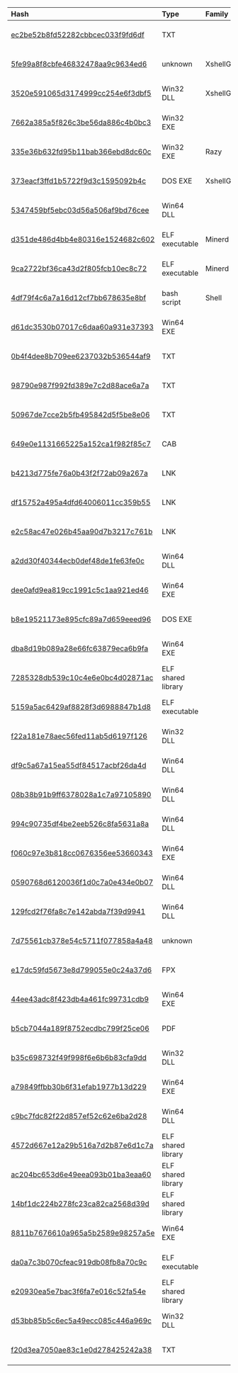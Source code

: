 |Hash|Type|Family|First_Seen|Name|
|:--|:--|:--|:--|:--|
|[ec2be52b8fd52282cbbcec033f9fd6df](https://www.virustotal.com/gui/file/ec2be52b8fd52282cbbcec033f9fd6df)|TXT||2021-07-24 08:36:49|de4d7ea590f1f27f6ceae6de40802f632eff7028cdb51c03b5f799da08abf80d.bin|
|[5fe99a8f8cbfe46832478aa9c9634ed6](https://www.virustotal.com/gui/file/5fe99a8f8cbfe46832478aa9c9634ed6)|unknown|XshellGhost|2021-06-26 17:30:02|c602456fae02510ff182b45d4ffb69ee6aae11667460001241685807db2e29c3.bin|
|[3520e591065d3174999cc254e6f3dbf5](https://www.virustotal.com/gui/file/3520e591065d3174999cc254e6f3dbf5)|Win32 DLL|XshellGhost|2021-03-09 05:49:01|log.dll|
|[7662a385a5f826c3be56da886c4b0bc3](https://www.virustotal.com/gui/file/7662a385a5f826c3be56da886c4b0bc3)|Win32 EXE||2021-01-17 00:32:29|%TEMP%\._cache_%SAMPLENAME%|
|[335e36b632fd95b11bab366ebd8dc60c](https://www.virustotal.com/gui/file/335e36b632fd95b11bab366ebd8dc60c)|Win32 EXE|Razy|2021-01-03 00:32:49|unknown|
|[373eacf3ffd1b5722f9d3c1595092b4c](https://www.virustotal.com/gui/file/373eacf3ffd1b5722f9d3c1595092b4c)|DOS EXE|XshellGhost|2020-10-26 12:06:58|8065da4300e12e95b45e64ff8493d9401db1ea61be85e74f74a73b366283f27e.bin|
|[5347459bf5ebc03d56a506af9bd76cee](https://www.virustotal.com/gui/file/5347459bf5ebc03d56a506af9bd76cee)|Win64 DLL||2020-05-13 03:49:08|Microsoft Message Queue|
|[d351de486d4bb4e80316e1524682c602](https://www.virustotal.com/gui/file/d351de486d4bb4e80316e1524682c602)|ELF executable|Minerd|2020-03-16 16:38:17|unknown|
|[9ca2722bf36ca43d2f805fcb10ec8c72](https://www.virustotal.com/gui/file/9ca2722bf36ca43d2f805fcb10ec8c72)|ELF executable|Minerd|2020-03-02 00:01:29|unknown|
|[4df79f4c6a7a16d12cf7bb678635e8bf](https://www.virustotal.com/gui/file/4df79f4c6a7a16d12cf7bb678635e8bf)|bash script|Shell|2020-02-04 09:00:25|unknown|
|[d61dc3530b07017c6daa60a931e37393](https://www.virustotal.com/gui/file/d61dc3530b07017c6daa60a931e37393)|Win64 EXE||2019-09-19 13:03:36|C:\Users\JITech\Desktop\new malware samples extracted\9042e5a9ce45e4288f1396ff8e3ba27e16b500d431f8b2da1baba3c35b7782ba.exe|
|[0b4f4dee8b709ee6237032b536544af9](https://www.virustotal.com/gui/file/0b4f4dee8b709ee6237032b536544af9)|TXT||2019-03-28 08:03:16|680.jpg|
|[98790e987f992fd389e7c2d88ace6a7a](https://www.virustotal.com/gui/file/98790e987f992fd389e7c2d88ace6a7a)|TXT||2016-10-15 16:19:27|unknown|
|[50967de7cce2b5fb495842d5f5be8e06](https://www.virustotal.com/gui/file/50967de7cce2b5fb495842d5f5be8e06)|TXT||2016-05-23 13:04:16|60b4d23d41707ef7fc09e01f1864cb0d8c8a4f5d180fc97e559356780efcd54b.bin|
|[649e0e1131665225a152ca1f982f85c7](https://www.virustotal.com/gui/file/649e0e1131665225a152ca1f982f85c7)|CAB||2023-04-25 07:09:30|2.cab|
|[b4213d775fe76a0b43f2f72ab09a267a](https://www.virustotal.com/gui/file/b4213d775fe76a0b43f2f72ab09a267a)|LNK||2023-04-24 13:07:56| |
|[df15752a495a4dfd64006011cc359b55](https://www.virustotal.com/gui/file/df15752a495a4dfd64006011cc359b55)|LNK||2023-04-24 13:07:56| |
|[e2c58ac47e026b45aa90d7b3217c761b](https://www.virustotal.com/gui/file/e2c58ac47e026b45aa90d7b3217c761b)|LNK||2023-04-24 13:07:56| |
|[a2dd30f40344ecb0def48de1fe63fe0c](https://www.virustotal.com/gui/file/a2dd30f40344ecb0def48de1fe63fe0c)|Win64 DLL||2021-12-03 10:57:30|mcvsocfg.dll|
|[dee0afd9ea819cc1991c5c1aa921ed46](https://www.virustotal.com/gui/file/dee0afd9ea819cc1991c5c1aa921ed46)|Win64 EXE||2023-02-24 13:25:40|aeceaa7a806468766923a00e8c4eb48349f10d069464b53674eeb150e0a59123.sample|
|[b8e19521173e895cfc89a7d659eeed96](https://www.virustotal.com/gui/file/b8e19521173e895cfc89a7d659eeed96)|DOS EXE||2022-11-07 06:41:54|c00991cfeafc055447d7553a14be2303e105b6a97ab35ecf820b9dbd42826f9d.bin|
|[dba8d19b089a28e66fc63879eca6b9fa](https://www.virustotal.com/gui/file/dba8d19b089a28e66fc63879eca6b9fa)|Win64 EXE||2022-11-07 06:37:28|6e3c3045bb9d0db4817ad0441ee3c95b8fe3e087388d1ceefb9ebbd2608aef16.bin|
|[7285328db539c10c4e6e0bc4d02871ac](https://www.virustotal.com/gui/file/7285328db539c10c4e6e0bc4d02871ac)|ELF shared library||2022-03-30 04:56:04|libxselinux.so|
|[5159a5ac6429af8828f3d6988847b1d8](https://www.virustotal.com/gui/file/5159a5ac6429af8828f3d6988847b1d8)|ELF executable||2022-03-30 02:40:03|2f1321c6cf0bc3cf955e86692bfc4ba836f5580c8b1469ce35aa250c97f0076e.bin|
|[f22a181e78aec56fed11ab5d6197f126](https://www.virustotal.com/gui/file/f22a181e78aec56fed11ab5d6197f126)|Win32 DLL||2021-12-11 04:51:26|9eb0124d822d6b0fab6572b2a4445546e8029ad6bd490725015d49755b5845a4.sample|
|[df9c5a67a15ea55df84517acbf26da4d](https://www.virustotal.com/gui/file/df9c5a67a15ea55df84517acbf26da4d)|Win64 DLL||2021-11-22 15:38:10|7056e9b69cc2fbc79ba7a492906bcc84dabc6ea95383dff3844dfde5278d9c7a.bin|
|[08b38b91b9ff6378028a1c7a97105890](https://www.virustotal.com/gui/file/08b38b91b9ff6378028a1c7a97105890)|Win64 DLL||2021-10-27 01:18:06|24d4089f74672bc00c897a74664287fe14d63a9b78a8fe2bdbbf9b870b40d85c.bin|
|[994c90735df4be2eeb526c8fa5631a8a](https://www.virustotal.com/gui/file/994c90735df4be2eeb526c8fa5631a8a)|Win64 DLL||2021-10-26 20:50:07|5d3a6f5bd0a72ee653c6bdad68275df730b836d6f9325ee57ec7d32997d5dcef.bin.sample|
|[f060c97e3b818cc0676356ee53660343](https://www.virustotal.com/gui/file/f060c97e3b818cc0676356ee53660343)|Win64 EXE||2021-10-26 20:47:41|f060c97e3b818cc0676356ee53660343.virus|
|[0590768d6120036f1d0c7a0e434e0b07](https://www.virustotal.com/gui/file/0590768d6120036f1d0c7a0e434e0b07)|Win64 DLL||2021-10-26 13:05:46|e053ca5888fb0d5099efed76e68a1af0020aaaa34ca610e7a1ac0ae9ffe36f6e.bin|
|[129fcd2f76fa8c7e142abda7f39d9941](https://www.virustotal.com/gui/file/129fcd2f76fa8c7e142abda7f39d9941)|Win64 DLL||2021-10-11 12:12:32|ede0c1f0d6c3d982f63abbdd5f10648948a44e5fa0d948a89244a06abaf2ecfe.bin|
|[7d75561cb378e54c5711f077858a4a48](https://www.virustotal.com/gui/file/7d75561cb378e54c5711f077858a4a48)|unknown||2023-10-11 02:44:03|bin.config|
|[e17dc59fd5673e8d799055e0c24a37d6](https://www.virustotal.com/gui/file/e17dc59fd5673e8d799055e0c24a37d6)|FPX||2023-09-06 05:49:39|evil.msi|
|[44ee43adc8f423db4a461fc99731cdb9](https://www.virustotal.com/gui/file/44ee43adc8f423db4a461fc99731cdb9)|Win64 EXE||2023-09-06 05:48:01|d.exe|
|[b5cb7044a189f8752ecdbc799f25ce06](https://www.virustotal.com/gui/file/b5cb7044a189f8752ecdbc799f25ce06)|PDF||2023-08-24 08:51:07|df6dd612643a778dca8879538753b693df04b9cf02169d04183136a848977ce9.bin|
|[b35c698732f49f998f6e6b6b83cfa9dd](https://www.virustotal.com/gui/file/b35c698732f49f998f6e6b6b83cfa9dd)|Win32 DLL||2023-08-24 08:45:56|VFTRACE.dll|
|[a79849ffbb30b6f31efab1977b13d229](https://www.virustotal.com/gui/file/a79849ffbb30b6f31efab1977b13d229)|Win64 EXE||2023-08-24 00:32:16|A.exe|
|[c9bc7fdc82f22d857ef52c62e6ba2d28](https://www.virustotal.com/gui/file/c9bc7fdc82f22d857ef52c62e6ba2d28)|Win64 DLL||2023-07-18 01:41:43|f.dll|
|[4572d667e12a29b516a7d2b87e6d1c7a](https://www.virustotal.com/gui/file/4572d667e12a29b516a7d2b87e6d1c7a)|ELF shared library||2023-06-13 07:28:14|libxselinux.so|
|[ac204bc653d6e49eea093b01ba3eaa60](https://www.virustotal.com/gui/file/ac204bc653d6e49eea093b01ba3eaa60)|ELF shared library||2023-04-11 13:35:07|libmonitor.so.2.decrypt|
|[14bf1dc224b278fc23ca82ca2568d39d](https://www.virustotal.com/gui/file/14bf1dc224b278fc23ca82ca2568d39d)|ELF shared library||2023-04-11 13:34:28|mkmon|
|[8811b7676610a965a5b2589e98257a5e](https://www.virustotal.com/gui/file/8811b7676610a965a5b2589e98257a5e)|Win64 EXE||2022-11-20 02:47:06|fscan_upx.exe|
|[da0a7c3b070cfeac919db08fb8a70c9c](https://www.virustotal.com/gui/file/da0a7c3b070cfeac919db08fb8a70c9c)|ELF executable||2022-08-19 01:17:27|da0a7c3b070cfeac919db08fb8a70c9c.virus|
|[e20930ea5e7bac3f6fa7e016c52fa54e](https://www.virustotal.com/gui/file/e20930ea5e7bac3f6fa7e016c52fa54e)|ELF shared library||2022-03-20 02:50:31|wtmpclean|
|[d53bb85b5c6ec5a49ecc085c446a969c](https://www.virustotal.com/gui/file/d53bb85b5c6ec5a49ecc085c446a969c)|Win32 DLL||2022-02-24 04:32:12|c:\windows\system32\j0p8dyf6q.dll|
|[f20d3ea7050ae83c1e0d278425242a38](https://www.virustotal.com/gui/file/f20d3ea7050ae83c1e0d278425242a38)|TXT||2020-12-15 14:28:00|国外牛逼大马.aspx|
